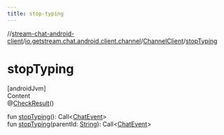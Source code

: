 ```yaml
---
title: stop-typing
---
```

//[stream-chat-android-client](../../../index.md)/[io.getstream.chat.android.client.channel](../index.md)/[ChannelClient](index.md)/[stopTyping](stopTyping.md)



# stopTyping  
[androidJvm]  
Content  
@[CheckResult](https://developer.android.com/reference/kotlin/androidx/annotation/CheckResult.html)()  
  
fun [stopTyping](stopTyping.md)(): Call&lt;[ChatEvent](../../io.getstream.chat.android.client.events/ChatEvent/index.md)&gt;  
fun [stopTyping](stopTyping.md)(parentId: [String](https://kotlinlang.org/api/latest/jvm/stdlib/kotlin/-string/index.html)): Call&lt;[ChatEvent](../../io.getstream.chat.android.client.events/ChatEvent/index.md)&gt;  



